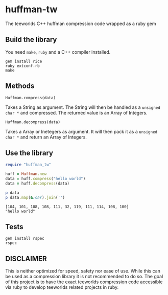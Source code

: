 # huffman-tw

The teeworlds C++ huffman compression code wrapped as a ruby gem 

## Build the library

You need ``make``, ``ruby`` and a C++ compiler installed.

    gem install rice
    ruby extconf.rb
    make

## Methods

``Huffman.compress(data)``

Takes a String as argument. The String will then be handled as a ``unsigned char *`` and compressed. The returned value is an Array of Integers.

``Huffman.decompress(data)``

Takes a Array or Inetegers as argument. It will then pack it as a ``unsigned char *`` and return an Array of Integers.

## Use the library

```ruby
require "huffman_tw"

huff = Huffman.new
data = huff.compress("hello world")
data = huff.decompress(data)

p data
p data.map(&:chr).join('')
```

```
[104, 101, 108, 108, 111, 32, 119, 111, 114, 108, 100]
"hello world"
```

## Tests

```
gem install rspec
rspec
```

## DISCLAIMER

This is neither optimized for speed, safety nor ease of use. While this can be used as a compression library it is not recommended to do so. The goal of this project is to have the exact teeworlds compression code accessible via ruby to develop teeworlds related projects in ruby.
